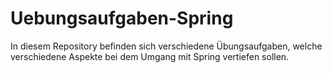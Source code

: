 # Uebungsaufgaben-Spring
In diesem Repository befinden sich verschiedene Übungsaufgaben, welche verschiedene Aspekte bei dem Umgang mit Spring vertiefen sollen.
